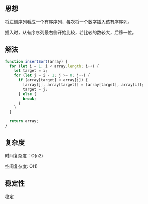 ## 思想

将左侧序列看成一个有序序列，每次将一个数字插入该有序序列。

插入时，从有序序列最右侧开始比较，若比较的数较大，后移一位。

## 解法

```js
function insertSort(array) {
  for (let i = 1; i < array.length; i++) {
    let target = i;
    for (let j = i - 1; j >= 0; j--) {
      if (array[target] < array[j]) {
        [array[j], array[target]] = [array[target], array[i]];
        target = j;
      } else {
        break;
      }
    }
  }

  return array;
}
```

## 复杂度

时间复杂度：O(n2)

空间复杂度: O(1)

## 稳定性

稳定
